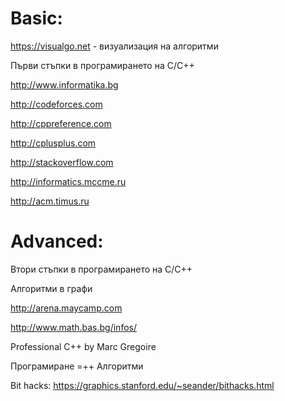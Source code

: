 # Basic:

https://visualgo.net - визуализация на алгоритми

Първи стъпки в програмирането  на C/C++

http://www.informatika.bg

http://codeforces.com

http://cppreference.com

http://cplusplus.com

http://stackoverflow.com

http://informatics.mccme.ru

http://acm.timus.ru

# Advanced:

Втори стъпки в програмирането на C/C++

Алгоритми в графи

http://arena.maycamp.com

http://www.math.bas.bg/infos/

Professional C++ by Marc Gregoire

Програмиране =++ Алгоритми

Bit hacks: https://graphics.stanford.edu/~seander/bithacks.html
